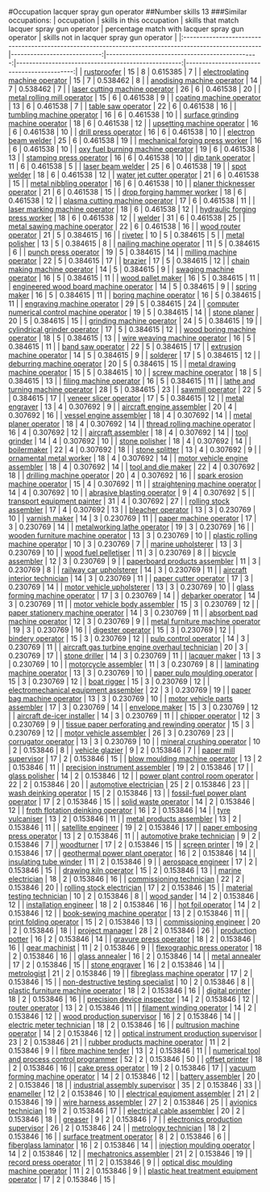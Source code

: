 #Occupation lacquer spray gun operator
##Number skills 13
###Similar occupations:
| occupation                                                                                            |   skills in this occupation |   skills that match lacquer spray gun operator |   percentage match with lacquer spray gun operator |   skills not in lacquer spray gun operator |
|:------------------------------------------------------------------------------------------------------|----------------------------:|-----------------------------------------------:|---------------------------------------------------:|-------------------------------------------:|
| [rustproofer](rustproofer.md)                                                                         |                          15 |                                              8 |                                           0.615385 |                                          7 |
| [electroplating machine operator](electroplating_machine_operator.md)                                 |                          15 |                                              7 |                                           0.538462 |                                          8 |
| [anodising machine operator](anodising_machine_operator.md)                                           |                          14 |                                              7 |                                           0.538462 |                                          7 |
| [laser cutting machine operator](laser_cutting_machine_operator.md)                                   |                          26 |                                              6 |                                           0.461538 |                                         20 |
| [metal rolling mill operator](metal_rolling_mill_operator.md)                                         |                          15 |                                              6 |                                           0.461538 |                                          9 |
| [coating machine operator](coating_machine_operator.md)                                               |                          13 |                                              6 |                                           0.461538 |                                          7 |
| [table saw operator](table_saw_operator.md)                                                           |                          22 |                                              6 |                                           0.461538 |                                         16 |
| [tumbling machine operator](tumbling_machine_operator.md)                                             |                          16 |                                              6 |                                           0.461538 |                                         10 |
| [surface grinding machine operator](surface_grinding_machine_operator.md)                             |                          18 |                                              6 |                                           0.461538 |                                         12 |
| [upsetting machine operator](upsetting_machine_operator.md)                                           |                          16 |                                              6 |                                           0.461538 |                                         10 |
| [drill press operator](drill_press_operator.md)                                                       |                          16 |                                              6 |                                           0.461538 |                                         10 |
| [electron beam welder](electron_beam_welder.md)                                                       |                          25 |                                              6 |                                           0.461538 |                                         19 |
| [mechanical forging press worker](mechanical_forging_press_worker.md)                                 |                          16 |                                              6 |                                           0.461538 |                                         10 |
| [oxy fuel burning machine operator](oxy_fuel_burning_machine_operator.md)                             |                          19 |                                              6 |                                           0.461538 |                                         13 |
| [stamping press operator](stamping_press_operator.md)                                                 |                          16 |                                              6 |                                           0.461538 |                                         10 |
| [dip tank operator](dip_tank_operator.md)                                                             |                          11 |                                              6 |                                           0.461538 |                                          5 |
| [laser beam welder](laser_beam_welder.md)                                                             |                          25 |                                              6 |                                           0.461538 |                                         19 |
| [spot welder](spot_welder.md)                                                                         |                          18 |                                              6 |                                           0.461538 |                                         12 |
| [water jet cutter operator](water_jet_cutter_operator.md)                                             |                          21 |                                              6 |                                           0.461538 |                                         15 |
| [metal nibbling operator](metal_nibbling_operator.md)                                                 |                          16 |                                              6 |                                           0.461538 |                                         10 |
| [planer thicknesser operator](planer_thicknesser_operator.md)                                         |                          21 |                                              6 |                                           0.461538 |                                         15 |
| [drop forging hammer worker](drop_forging_hammer_worker.md)                                           |                          18 |                                              6 |                                           0.461538 |                                         12 |
| [plasma cutting machine operator](plasma_cutting_machine_operator.md)                                 |                          17 |                                              6 |                                           0.461538 |                                         11 |
| [laser marking machine operator](laser_marking_machine_operator.md)                                   |                          18 |                                              6 |                                           0.461538 |                                         12 |
| [hydraulic forging press worker](hydraulic_forging_press_worker.md)                                   |                          18 |                                              6 |                                           0.461538 |                                         12 |
| [welder](welder.md)                                                                                   |                          31 |                                              6 |                                           0.461538 |                                         25 |
| [metal sawing machine operator](metal_sawing_machine_operator.md)                                     |                          22 |                                              6 |                                           0.461538 |                                         16 |
| [wood router operator](wood_router_operator.md)                                                       |                          21 |                                              5 |                                           0.384615 |                                         16 |
| [riveter](riveter.md)                                                                                 |                          10 |                                              5 |                                           0.384615 |                                          5 |
| [metal polisher](metal_polisher.md)                                                                   |                          13 |                                              5 |                                           0.384615 |                                          8 |
| [nailing machine operator](nailing_machine_operator.md)                                               |                          11 |                                              5 |                                           0.384615 |                                          6 |
| [punch press operator](punch_press_operator.md)                                                       |                          19 |                                              5 |                                           0.384615 |                                         14 |
| [milling machine operator](milling_machine_operator.md)                                               |                          22 |                                              5 |                                           0.384615 |                                         17 |
| [brazier](brazier.md)                                                                                 |                          17 |                                              5 |                                           0.384615 |                                         12 |
| [chain making machine operator](chain_making_machine_operator.md)                                     |                          14 |                                              5 |                                           0.384615 |                                          9 |
| [swaging machine operator](swaging_machine_operator.md)                                               |                          16 |                                              5 |                                           0.384615 |                                         11 |
| [wood pallet maker](wood_pallet_maker.md)                                                             |                          16 |                                              5 |                                           0.384615 |                                         11 |
| [engineered wood board machine operator](engineered_wood_board_machine_operator.md)                   |                          14 |                                              5 |                                           0.384615 |                                          9 |
| [spring maker](spring_maker.md)                                                                       |                          16 |                                              5 |                                           0.384615 |                                         11 |
| [boring machine operator](boring_machine_operator.md)                                                 |                          16 |                                              5 |                                           0.384615 |                                         11 |
| [engraving machine operator](engraving_machine_operator.md)                                           |                          29 |                                              5 |                                           0.384615 |                                         24 |
| [computer numerical control machine operator](computer_numerical_control_machine_operator.md)         |                          19 |                                              5 |                                           0.384615 |                                         14 |
| [stone planer](stone_planer.md)                                                                       |                          20 |                                              5 |                                           0.384615 |                                         15 |
| [grinding machine operator](grinding_machine_operator.md)                                             |                          24 |                                              5 |                                           0.384615 |                                         19 |
| [cylindrical grinder operator](cylindrical_grinder_operator.md)                                       |                          17 |                                              5 |                                           0.384615 |                                         12 |
| [wood boring machine operator](wood_boring_machine_operator.md)                                       |                          18 |                                              5 |                                           0.384615 |                                         13 |
| [wire weaving machine operator](wire_weaving_machine_operator.md)                                     |                          16 |                                              5 |                                           0.384615 |                                         11 |
| [band saw operator](band_saw_operator.md)                                                             |                          22 |                                              5 |                                           0.384615 |                                         17 |
| [extrusion machine operator](extrusion_machine_operator.md)                                           |                          14 |                                              5 |                                           0.384615 |                                          9 |
| [solderer](solderer.md)                                                                               |                          17 |                                              5 |                                           0.384615 |                                         12 |
| [deburring machine operator](deburring_machine_operator.md)                                           |                          20 |                                              5 |                                           0.384615 |                                         15 |
| [metal drawing machine operator](metal_drawing_machine_operator.md)                                   |                          15 |                                              5 |                                           0.384615 |                                         10 |
| [screw machine operator](screw_machine_operator.md)                                                   |                          18 |                                              5 |                                           0.384615 |                                         13 |
| [filing machine operator](filing_machine_operator.md)                                                 |                          16 |                                              5 |                                           0.384615 |                                         11 |
| [lathe and turning machine operator](lathe_and_turning_machine_operator.md)                           |                          28 |                                              5 |                                           0.384615 |                                         23 |
| [sawmill operator](sawmill_operator.md)                                                               |                          22 |                                              5 |                                           0.384615 |                                         17 |
| [veneer slicer operator](veneer_slicer_operator.md)                                                   |                          17 |                                              5 |                                           0.384615 |                                         12 |
| [metal engraver](metal_engraver.md)                                                                   |                          13 |                                              4 |                                           0.307692 |                                          9 |
| [aircraft engine assembler](aircraft_engine_assembler.md)                                             |                          20 |                                              4 |                                           0.307692 |                                         16 |
| [vessel engine assembler](vessel_engine_assembler.md)                                                 |                          18 |                                              4 |                                           0.307692 |                                         14 |
| [metal planer operator](metal_planer_operator.md)                                                     |                          18 |                                              4 |                                           0.307692 |                                         14 |
| [thread rolling machine operator](thread_rolling_machine_operator.md)                                 |                          16 |                                              4 |                                           0.307692 |                                         12 |
| [aircraft assembler](aircraft_assembler.md)                                                           |                          18 |                                              4 |                                           0.307692 |                                         14 |
| [tool grinder](tool_grinder.md)                                                                       |                          14 |                                              4 |                                           0.307692 |                                         10 |
| [stone polisher](stone_polisher.md)                                                                   |                          18 |                                              4 |                                           0.307692 |                                         14 |
| [boilermaker](boilermaker.md)                                                                         |                          22 |                                              4 |                                           0.307692 |                                         18 |
| [stone splitter](stone_splitter.md)                                                                   |                          13 |                                              4 |                                           0.307692 |                                          9 |
| [ornamental metal worker](ornamental_metal_worker.md)                                                 |                          18 |                                              4 |                                           0.307692 |                                         14 |
| [motor vehicle engine assembler](motor_vehicle_engine_assembler.md)                                   |                          18 |                                              4 |                                           0.307692 |                                         14 |
| [tool and die maker](tool_and_die_maker.md)                                                           |                          22 |                                              4 |                                           0.307692 |                                         18 |
| [drilling machine operator](drilling_machine_operator.md)                                             |                          20 |                                              4 |                                           0.307692 |                                         16 |
| [spark erosion machine operator](spark_erosion_machine_operator.md)                                   |                          15 |                                              4 |                                           0.307692 |                                         11 |
| [straightening machine operator](straightening_machine_operator.md)                                   |                          14 |                                              4 |                                           0.307692 |                                         10 |
| [abrasive blasting operator](abrasive_blasting_operator.md)                                           |                           9 |                                              4 |                                           0.307692 |                                          5 |
| [transport equipment painter](transport_equipment_painter.md)                                         |                          31 |                                              4 |                                           0.307692 |                                         27 |
| [rolling stock assembler](rolling_stock_assembler.md)                                                 |                          17 |                                              4 |                                           0.307692 |                                         13 |
| [bleacher operator](bleacher_operator.md)                                                             |                          13 |                                              3 |                                           0.230769 |                                         10 |
| [varnish maker](varnish_maker.md)                                                                     |                          14 |                                              3 |                                           0.230769 |                                         11 |
| [paper machine operator](paper_machine_operator.md)                                                   |                          17 |                                              3 |                                           0.230769 |                                         14 |
| [metalworking lathe operator](metalworking_lathe_operator.md)                                         |                          19 |                                              3 |                                           0.230769 |                                         16 |
| [wooden furniture machine operator](wooden_furniture_machine_operator.md)                             |                          13 |                                              3 |                                           0.230769 |                                         10 |
| [plastic rolling machine operator](plastic_rolling_machine_operator.md)                               |                          10 |                                              3 |                                           0.230769 |                                          7 |
| [marine upholsterer](marine_upholsterer.md)                                                           |                          13 |                                              3 |                                           0.230769 |                                         10 |
| [wood fuel pelletiser](wood_fuel_pelletiser.md)                                                       |                          11 |                                              3 |                                           0.230769 |                                          8 |
| [bicycle assembler](bicycle_assembler.md)                                                             |                          12 |                                              3 |                                           0.230769 |                                          9 |
| [paperboard products assembler](paperboard_products_assembler.md)                                     |                          11 |                                              3 |                                           0.230769 |                                          8 |
| [railway car upholsterer](railway_car_upholsterer.md)                                                 |                          14 |                                              3 |                                           0.230769 |                                         11 |
| [aircraft interior technician](aircraft_interior_technician.md)                                       |                          14 |                                              3 |                                           0.230769 |                                         11 |
| [paper cutter operator](paper_cutter_operator.md)                                                     |                          17 |                                              3 |                                           0.230769 |                                         14 |
| [motor vehicle upholsterer](motor_vehicle_upholsterer.md)                                             |                          13 |                                              3 |                                           0.230769 |                                         10 |
| [glass forming machine operator](glass_forming_machine_operator.md)                                   |                          17 |                                              3 |                                           0.230769 |                                         14 |
| [debarker operator](debarker_operator.md)                                                             |                          14 |                                              3 |                                           0.230769 |                                         11 |
| [motor vehicle body assembler](motor_vehicle_body_assembler.md)                                       |                          15 |                                              3 |                                           0.230769 |                                         12 |
| [paper stationery machine operator](paper_stationery_machine_operator.md)                             |                          14 |                                              3 |                                           0.230769 |                                         11 |
| [absorbent pad machine operator](absorbent_pad_machine_operator.md)                                   |                          12 |                                              3 |                                           0.230769 |                                          9 |
| [metal furniture machine operator](metal_furniture_machine_operator.md)                               |                          19 |                                              3 |                                           0.230769 |                                         16 |
| [digester operator](digester_operator.md)                                                             |                          15 |                                              3 |                                           0.230769 |                                         12 |
| [bindery operator](bindery_operator.md)                                                               |                          15 |                                              3 |                                           0.230769 |                                         12 |
| [pulp control operator](pulp_control_operator.md)                                                     |                          14 |                                              3 |                                           0.230769 |                                         11 |
| [aircraft gas turbine engine overhaul technician](aircraft_gas_turbine_engine_overhaul_technician.md) |                          20 |                                              3 |                                           0.230769 |                                         17 |
| [stone driller](stone_driller.md)                                                                     |                          14 |                                              3 |                                           0.230769 |                                         11 |
| [lacquer maker](lacquer_maker.md)                                                                     |                          13 |                                              3 |                                           0.230769 |                                         10 |
| [motorcycle assembler](motorcycle_assembler.md)                                                       |                          11 |                                              3 |                                           0.230769 |                                          8 |
| [laminating machine operator](laminating_machine_operator.md)                                         |                          13 |                                              3 |                                           0.230769 |                                         10 |
| [paper pulp moulding operator](paper_pulp_moulding_operator.md)                                       |                          15 |                                              3 |                                           0.230769 |                                         12 |
| [boat rigger](boat_rigger.md)                                                                         |                          15 |                                              3 |                                           0.230769 |                                         12 |
| [electromechanical equipment assembler](electromechanical_equipment_assembler.md)                     |                          22 |                                              3 |                                           0.230769 |                                         19 |
| [paper bag machine operator](paper_bag_machine_operator.md)                                           |                          13 |                                              3 |                                           0.230769 |                                         10 |
| [motor vehicle parts assembler](motor_vehicle_parts_assembler.md)                                     |                          17 |                                              3 |                                           0.230769 |                                         14 |
| [envelope maker](envelope_maker.md)                                                                   |                          15 |                                              3 |                                           0.230769 |                                         12 |
| [aircraft de-icer installer](aircraft_de-icer_installer.md)                                           |                          14 |                                              3 |                                           0.230769 |                                         11 |
| [chipper operator](chipper_operator.md)                                                               |                          12 |                                              3 |                                           0.230769 |                                          9 |
| [tissue paper perforating and rewinding operator](tissue_paper_perforating_and_rewinding_operator.md) |                          15 |                                              3 |                                           0.230769 |                                         12 |
| [motor vehicle assembler](motor_vehicle_assembler.md)                                                 |                          26 |                                              3 |                                           0.230769 |                                         23 |
| [corrugator operator](corrugator_operator.md)                                                         |                          13 |                                              3 |                                           0.230769 |                                         10 |
| [mineral crushing operator](mineral_crushing_operator.md)                                             |                          10 |                                              2 |                                           0.153846 |                                          8 |
| [vehicle glazier](vehicle_glazier.md)                                                                 |                           9 |                                              2 |                                           0.153846 |                                          7 |
| [paper mill supervisor](paper_mill_supervisor.md)                                                     |                          17 |                                              2 |                                           0.153846 |                                         15 |
| [blow moulding machine operator](blow_moulding_machine_operator.md)                                   |                          13 |                                              2 |                                           0.153846 |                                         11 |
| [precision instrument assembler](precision_instrument_assembler.md)                                   |                          19 |                                              2 |                                           0.153846 |                                         17 |
| [glass polisher](glass_polisher.md)                                                                   |                          14 |                                              2 |                                           0.153846 |                                         12 |
| [power plant control room operator](power_plant_control_room_operator.md)                             |                          22 |                                              2 |                                           0.153846 |                                         20 |
| [automotive electrician](automotive_electrician.md)                                                   |                          25 |                                              2 |                                           0.153846 |                                         23 |
| [wash deinking operator](wash_deinking_operator.md)                                                   |                          15 |                                              2 |                                           0.153846 |                                         13 |
| [fossil-fuel power plant operator](fossil-fuel_power_plant_operator.md)                               |                          17 |                                              2 |                                           0.153846 |                                         15 |
| [solid waste operator](solid_waste_operator.md)                                                       |                          14 |                                              2 |                                           0.153846 |                                         12 |
| [froth flotation deinking operator](froth_flotation_deinking_operator.md)                             |                          16 |                                              2 |                                           0.153846 |                                         14 |
| [tyre vulcaniser](tyre_vulcaniser.md)                                                                 |                          13 |                                              2 |                                           0.153846 |                                         11 |
| [metal products assembler](metal_products_assembler.md)                                               |                          13 |                                              2 |                                           0.153846 |                                         11 |
| [satellite engineer](satellite_engineer.md)                                                           |                          19 |                                              2 |                                           0.153846 |                                         17 |
| [paper embosing press operator](paper_embosing_press_operator.md)                                     |                          13 |                                              2 |                                           0.153846 |                                         11 |
| [automotive brake technician](automotive_brake_technician.md)                                         |                           9 |                                              2 |                                           0.153846 |                                          7 |
| [woodturner](woodturner.md)                                                                           |                          17 |                                              2 |                                           0.153846 |                                         15 |
| [screen printer](screen_printer.md)                                                                   |                          19 |                                              2 |                                           0.153846 |                                         17 |
| [geothermal power plant operator](geothermal_power_plant_operator.md)                                 |                          16 |                                              2 |                                           0.153846 |                                         14 |
| [insulating tube winder](insulating_tube_winder.md)                                                   |                          11 |                                              2 |                                           0.153846 |                                          9 |
| [aerospace engineer](aerospace_engineer.md)                                                           |                          17 |                                              2 |                                           0.153846 |                                         15 |
| [drawing kiln operator](drawing_kiln_operator.md)                                                     |                          15 |                                              2 |                                           0.153846 |                                         13 |
| [marine electrician](marine_electrician.md)                                                           |                          18 |                                              2 |                                           0.153846 |                                         16 |
| [commissioning technician](commissioning_technician.md)                                               |                          22 |                                              2 |                                           0.153846 |                                         20 |
| [rolling stock electrician](rolling_stock_electrician.md)                                             |                          17 |                                              2 |                                           0.153846 |                                         15 |
| [material testing technician](material_testing_technician.md)                                         |                          10 |                                              2 |                                           0.153846 |                                          8 |
| [wood sander](wood_sander.md)                                                                         |                          14 |                                              2 |                                           0.153846 |                                         12 |
| [installation engineer](installation_engineer.md)                                                     |                          18 |                                              2 |                                           0.153846 |                                         16 |
| [hot foil operator](hot_foil_operator.md)                                                             |                          14 |                                              2 |                                           0.153846 |                                         12 |
| [book-sewing machine operator](book-sewing_machine_operator.md)                                       |                          13 |                                              2 |                                           0.153846 |                                         11 |
| [print folding operator](print_folding_operator.md)                                                   |                          15 |                                              2 |                                           0.153846 |                                         13 |
| [commissioning engineer](commissioning_engineer.md)                                                   |                          20 |                                              2 |                                           0.153846 |                                         18 |
| [project manager](project_manager.md)                                                                 |                          28 |                                              2 |                                           0.153846 |                                         26 |
| [production potter](production_potter.md)                                                             |                          16 |                                              2 |                                           0.153846 |                                         14 |
| [gravure press operator](gravure_press_operator.md)                                                   |                          18 |                                              2 |                                           0.153846 |                                         16 |
| [gear machinist](gear_machinist.md)                                                                   |                          11 |                                              2 |                                           0.153846 |                                          9 |
| [flexographic press operator](flexographic_press_operator.md)                                         |                          18 |                                              2 |                                           0.153846 |                                         16 |
| [glass annealer](glass_annealer.md)                                                                   |                          16 |                                              2 |                                           0.153846 |                                         14 |
| [metal annealer](metal_annealer.md)                                                                   |                          17 |                                              2 |                                           0.153846 |                                         15 |
| [stone engraver](stone_engraver.md)                                                                   |                          16 |                                              2 |                                           0.153846 |                                         14 |
| [metrologist](metrologist.md)                                                                         |                          21 |                                              2 |                                           0.153846 |                                         19 |
| [fibreglass machine operator](fibreglass_machine_operator.md)                                         |                          17 |                                              2 |                                           0.153846 |                                         15 |
| [non-destructive testing specialist](non-destructive_testing_specialist.md)                           |                          10 |                                              2 |                                           0.153846 |                                          8 |
| [plastic furniture machine operator](plastic_furniture_machine_operator.md)                           |                          18 |                                              2 |                                           0.153846 |                                         16 |
| [digital printer](digital_printer.md)                                                                 |                          18 |                                              2 |                                           0.153846 |                                         16 |
| [precision device inspector](precision_device_inspector.md)                                           |                          14 |                                              2 |                                           0.153846 |                                         12 |
| [router operator](router_operator.md)                                                                 |                          13 |                                              2 |                                           0.153846 |                                         11 |
| [filament winding operator](filament_winding_operator.md)                                             |                          14 |                                              2 |                                           0.153846 |                                         12 |
| [wood production supervisor](wood_production_supervisor.md)                                           |                          16 |                                              2 |                                           0.153846 |                                         14 |
| [electric meter technician](electric_meter_technician.md)                                             |                          18 |                                              2 |                                           0.153846 |                                         16 |
| [pultrusion machine operator](pultrusion_machine_operator.md)                                         |                          14 |                                              2 |                                           0.153846 |                                         12 |
| [optical instrument production supervisor](optical_instrument_production_supervisor.md)               |                          23 |                                              2 |                                           0.153846 |                                         21 |
| [rubber products machine operator](rubber_products_machine_operator.md)                               |                          11 |                                              2 |                                           0.153846 |                                          9 |
| [fibre machine tender](fibre_machine_tender.md)                                                       |                          13 |                                              2 |                                           0.153846 |                                         11 |
| [numerical tool and process control programmer](numerical_tool_and_process_control_programmer.md)     |                          52 |                                              2 |                                           0.153846 |                                         50 |
| [offset printer](offset_printer.md)                                                                   |                          18 |                                              2 |                                           0.153846 |                                         16 |
| [cake press operator](cake_press_operator.md)                                                         |                          19 |                                              2 |                                           0.153846 |                                         17 |
| [vacuum forming machine operator](vacuum_forming_machine_operator.md)                                 |                          14 |                                              2 |                                           0.153846 |                                         12 |
| [battery assembler](battery_assembler.md)                                                             |                          20 |                                              2 |                                           0.153846 |                                         18 |
| [industrial assembly supervisor](industrial_assembly_supervisor.md)                                   |                          35 |                                              2 |                                           0.153846 |                                         33 |
| [enameller](enameller.md)                                                                             |                          12 |                                              2 |                                           0.153846 |                                         10 |
| [electrical equipment assembler](electrical_equipment_assembler.md)                                   |                          21 |                                              2 |                                           0.153846 |                                         19 |
| [wire harness assembler](wire_harness_assembler.md)                                                   |                          27 |                                              2 |                                           0.153846 |                                         25 |
| [avionics technician](avionics_technician.md)                                                         |                          19 |                                              2 |                                           0.153846 |                                         17 |
| [electrical cable assembler](electrical_cable_assembler.md)                                           |                          20 |                                              2 |                                           0.153846 |                                         18 |
| [greaser](greaser.md)                                                                                 |                           9 |                                              2 |                                           0.153846 |                                          7 |
| [electronics production supervisor](electronics_production_supervisor.md)                             |                          26 |                                              2 |                                           0.153846 |                                         24 |
| [metrology technician](metrology_technician.md)                                                       |                          18 |                                              2 |                                           0.153846 |                                         16 |
| [surface treatment operator](surface_treatment_operator.md)                                           |                           8 |                                              2 |                                           0.153846 |                                          6 |
| [fiberglass laminator](fiberglass_laminator.md)                                                       |                          16 |                                              2 |                                           0.153846 |                                         14 |
| [injection moulding operator](injection_moulding_operator.md)                                         |                          14 |                                              2 |                                           0.153846 |                                         12 |
| [mechatronics assembler](mechatronics_assembler.md)                                                   |                          21 |                                              2 |                                           0.153846 |                                         19 |
| [record press operator](record_press_operator.md)                                                     |                          11 |                                              2 |                                           0.153846 |                                          9 |
| [optical disc moulding machine operator](optical_disc_moulding_machine_operator.md)                   |                          11 |                                              2 |                                           0.153846 |                                          9 |
| [plastic heat treatment equipment operator](plastic_heat_treatment_equipment_operator.md)             |                          17 |                                              2 |                                           0.153846 |                                         15 |
